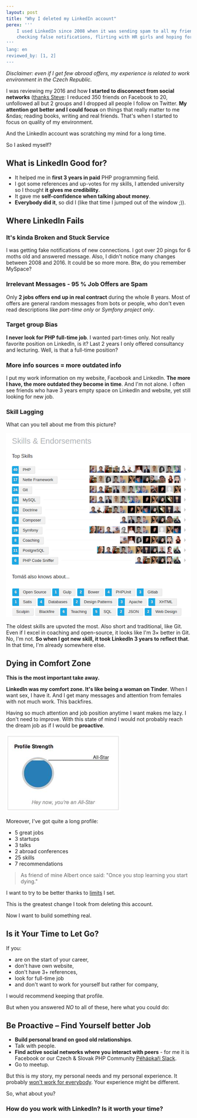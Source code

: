 ```yaml
---
layout: post
title: "Why I deleted my LinkedIn account"
perex: '''
    I used LinkedIn since 2008 when it was sending spam to all my friends. After 8 years of tuning my profile to 95 % score, reading mostly copy-pasted messages,
    checking false notifications, flirting with HR girls and hoping for up votes for my recent skills, <strong>I've decided it is time to let it go</strong>. Why and what I'm gonna do now?
'''
lang: en
reviewed_by: [1, 2]
---
```


*Disclaimer: even if I get few abroad offers, my experience is related to work environment in the Czech Republic.*

I was reviewing my 2016 and how **I started to disconnect from social networks** ([thanks Steve](http://www.stevepavlina.com/blog/2015/07/one-year-without-social-media/): I reduced 350 friends on Facebook to 20, unfollowed all but 2 groups and I dropped all people I follow on Twitter. 
**My attention got better and I could focus** on things that really matter to me &ndas; reading books, writing and real friends. That's when I started to focus on quality of my environment.

And the LinkedIn account was scratching my mind for a long time.

So I asked myself?


## What is LinkedIn Good for?

- It helped me in **first 3 years in paid** PHP programming field. 
- I got some references and up-votes for my skills, I attended university so I thought **it gives me credibility**.
- It gave me **self-confidence when talking about money**.
- **Everybody did it**, so did I (like that time I jumped out of the window ;)).


## Where LinkedIn Fails  

### It's kinda Broken and Stuck Service

I was getting fake notifications of new connections. I got over 20 pings for 6 moths old and answered message.
Also, I didn't notice many changes between 2008 and 2016. It could be so more more. Btw, do you remember MySpace?
 

### Irrelevant Messages - 95 % Job Offers are Spam 

Only **2 jobs offers end up in real contract** during the whole 8 years. Most of offers are general random messages from bots or people,
who don't even read descriptions like *part-time only* or *Symfony project only*.


### Target group Bias

**I never look for PHP full-time job**. I wanted part-times only. Not really favorite position on LinkedIn, is it?
Last 2 years I only offered consultancy and lecturing. Well, is that a full-time position? 


### More info sources = more outdated info  

I put my work information on my website, Facebook and LinkedIn. **The more I have, the more outdated they become in time**. And I'm not alone.
I often see friends who have 3 years empty space on LinkedIn and website, yet still looking for new job.


### Skill Lagging

What can you tell about me from this picture?

<img src="/assets/images/posts/2017/linked-in/skills.png" class="thumbnail" alt="Skill list">

The oldest skills are upvoted the most. Also short and traditional, like Git. Even if I excel in coaching and open-source,
it looks like I'm 3× better in Git. No, I'm not. **So when I got new skill, it took LinkedIn 3 years to reflect that**. In that time, I'm already somewhere else.


## Dying in Comfort Zone

**This is the most important take away.**

**LinkedIn was my comfort zone. It's like being a woman on Tinder**. When I want sex, I have it. And I get many messages and attention from females with not much work.
This backfires.  

Having so much attention and job position anytime I want makes me lazy. I don't need to improve. With this state of mind I would not probably reach the dream job as if I would be **proactive**.

<img src="/assets/images/posts/2017/linked-in/allstar.jpg" alt="The Fake Allstar">

Moreover, I've got quite a long profile:

- 5 great jobs
- 3 startups
- 3 talks
- 2 abroad conferences
- 25 skills
- 7 recommendations

> As friend of mine Albert once said:
> "Once you stop learning you start dying."

I want to try to be better thanks to [limits](https://zenhabits.net/limits/) I set.

This is the greatest change I took from deleting this account. 

Now I want to build something real.
  

## Is it Your Time to Let Go?

If you:
 
- are on the start of your career,
- don't have own website,
- don't have 3+ references,
- look for full-time job
- and don't want to work for yourself but rather for company,

I would recommend keeping that profile. 

But when you answered *NO* to all of these, here what you could do:

## Be Proactive &ndash; Find Yourself better Job

- **Build personal brand on good old relationships**.
- Talk with people.
- **Find active social networks where you interact with peers** - for me it is Facebook or our Czech & Slovak PHP Community [Péhápkaři Slack](http://pehapkari.slack.com).
- Go to meetup.

But this is my story, my personal needs and my personal experience. It probably [won't work for everybody](https://en.wikipedia.org/wiki/Anecdotal_evidence). Your experience might be different. 

So, what about you? 

### How do you work with LinkedIn? Is it worth your time?
